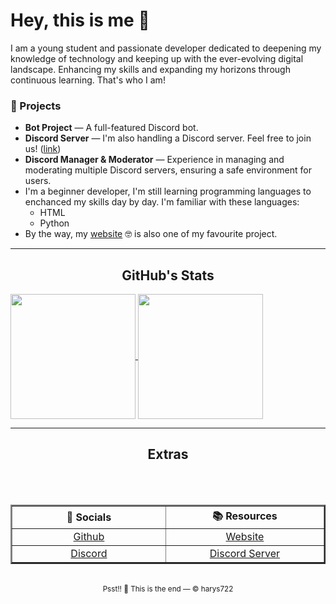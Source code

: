 <h1>Hey, this is me 👋</h1>
I am a young student and passionate developer dedicated to deepening my knowledge of technology and keeping up with the ever-evolving digital landscape. Enhancing my skills and expanding my horizons through continuous learning. That's who I am!

<h3>🎯 Projects</h3>
<ul>
	<li><b>Bot Project</b> — A full-featured Discord bot.</li>
  <li><b>Discord Server</b> — I'm also handling a Discord server. Feel free to join us! (<a href="https://discord.gg/CPN5eYPABx">link</a>)</li>
  <li><b>Discord Manager & Moderator</b> — Experience in managing and moderating multiple Discord servers, ensuring a safe environment for users.</li>
	<li>I'm a beginner developer, I'm still learning programming languages to enchanced my skills day by day. I'm familiar with these languages:
		<ul>
			<li>HTML</li>
			<li>Python</li>
		</ul>
	</li>
		<li>By the way, my <a href="https://harys.is-a.dev">website</a> 🤓 is also one of my favourite project.</li>
	</ul>

---

<h2 align="center">GitHub's Stats</h2>

<a href="https://github-readme-stats.vercel.app/api?username=harys722&layout=compact&langs_count=8&card_width=320&theme=gruvbox">
  <img height=200 align="center" src="https://github-readme-stats.vercel.app/api?username=harys722&layout=compact&langs_count=8&card_width=320&theme=gruvbox" />
</a>
<a href="https://github-readme-streak-stats.herokuapp.com/?user=harys722&theme=gruvbox">
  <img height=200 align="center" src="https://github-readme-streak-stats.herokuapp.com/?user=harys722&theme=gruvbox" />
</a>

<!-- <details> 
	<summary>"Let us connect together!"</summary>
	<br>
	<ul>
	  <sub><li><a href="https://github.com/harys722">Github</a> (Yes, it is. 🤫)</li></sub>
    <br>
    <sub><li><a href="https://discord.com/users/1203357768610746385">Discord</a> (Username: harys722 👤)</li></sub>
    <br>
    <sub><li><a href="https://harys.is-a.dev">Website</a> (Showcase ✨)</li></sub>
    <br>
    <sub><li><a href="https://discord.gg/CPN5eYPABx">Discord Server</a> (The Community 🌏)</li></sub>
	</ul>
</details> 
-->

---
<h2 align="center">Extras</h2>
<table border="2px"; align=center>
	<tr align=center>
		<th width="300">👥 Socials</th>
		<th width="300">📚 Resources</th>
	</tr>
	<br>
	<tr align=center>
		<td><a href="https://github.com/harys722">Github</a></td>
		<td><a href="https://harys.is-a.dev">Website</a></td>
	</tr>
	<br>
	<tr align=center>
		<td><a href="https://discord.com/users/1203357768610746385">Discord</a></td>
		<td><a href="https://discord.gg/CPN5eYPABx">Discord Server</a></td>
	</tr>
</table>

<br>
	<div align=center>
		<sub align=center>Psst!! 🤫 This is the end — &copy harys722</sub>
	</div>
